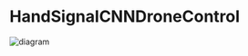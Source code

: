 # HandSignalCNNDroneControl
![diagram](https://user-images.githubusercontent.com/83368831/116748412-6f8f8a80-a9cd-11eb-8a6b-b2ac041b37e9.png)

